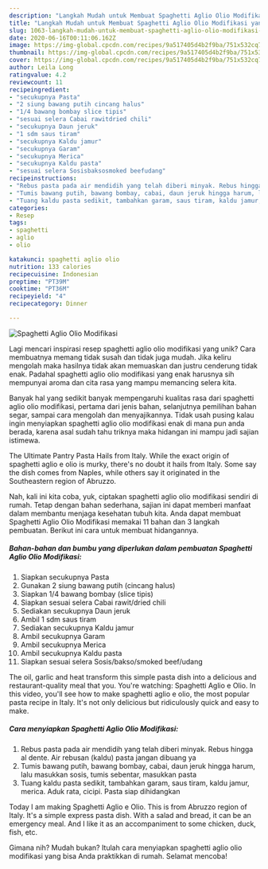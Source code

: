 ```yaml
---
description: "Langkah Mudah untuk Membuat Spaghetti Aglio Olio Modifikasi yang Enak"
title: "Langkah Mudah untuk Membuat Spaghetti Aglio Olio Modifikasi yang Enak"
slug: 1063-langkah-mudah-untuk-membuat-spaghetti-aglio-olio-modifikasi-yang-enak
date: 2020-06-16T00:11:06.162Z
image: https://img-global.cpcdn.com/recipes/9a517405d4b2f9ba/751x532cq70/spaghetti-aglio-olio-modifikasi-foto-resep-utama.jpg
thumbnail: https://img-global.cpcdn.com/recipes/9a517405d4b2f9ba/751x532cq70/spaghetti-aglio-olio-modifikasi-foto-resep-utama.jpg
cover: https://img-global.cpcdn.com/recipes/9a517405d4b2f9ba/751x532cq70/spaghetti-aglio-olio-modifikasi-foto-resep-utama.jpg
author: Leila Long
ratingvalue: 4.2
reviewcount: 11
recipeingredient:
- "secukupnya Pasta"
- "2 siung bawang putih cincang halus"
- "1/4 bawang bombay slice tipis"
- "sesuai selera Cabai rawitdried chili"
- "secukupnya Daun jeruk"
- "1 sdm saus tiram"
- "secukupnya Kaldu jamur"
- "secukupnya Garam"
- "secukupnya Merica"
- "secukupnya Kaldu pasta"
- "sesuai selera Sosisbaksosmoked beefudang"
recipeinstructions:
- "Rebus pasta pada air mendidih yang telah diberi minyak. Rebus hingga al dente. Air rebusan (kaldu) pasta jangan dibuang ya"
- "Tumis bawang putih, bawang bombay, cabai, daun jeruk hingga harum, lalu masukkan sosis, tumis sebentar, masukkan pasta"
- "Tuang kaldu pasta sedikit, tambahkan garam, saus tiram, kaldu jamur, merica. Aduk rata, cicipi. Pasta siap dihidangkan"
categories:
- Resep
tags:
- spaghetti
- aglio
- olio

katakunci: spaghetti aglio olio 
nutrition: 133 calories
recipecuisine: Indonesian
preptime: "PT39M"
cooktime: "PT36M"
recipeyield: "4"
recipecategory: Dinner

---
```



![Spaghetti Aglio Olio Modifikasi](https://img-global.cpcdn.com/recipes/9a517405d4b2f9ba/751x532cq70/spaghetti-aglio-olio-modifikasi-foto-resep-utama.jpg)

Lagi mencari inspirasi resep spaghetti aglio olio modifikasi yang unik? Cara membuatnya memang tidak susah dan tidak juga mudah. Jika keliru mengolah maka hasilnya tidak akan memuaskan dan justru cenderung tidak enak. Padahal spaghetti aglio olio modifikasi yang enak harusnya sih mempunyai aroma dan cita rasa yang mampu memancing selera kita.

Banyak hal yang sedikit banyak mempengaruhi kualitas rasa dari spaghetti aglio olio modifikasi, pertama dari jenis bahan, selanjutnya pemilihan bahan segar, sampai cara mengolah dan menyajikannya. Tidak usah pusing kalau ingin menyiapkan spaghetti aglio olio modifikasi enak di mana pun anda berada, karena asal sudah tahu triknya maka hidangan ini mampu jadi sajian istimewa.

The Ultimate Pantry Pasta Hails from Italy. While the exact origin of spaghetti aglio e olio is murky, there&#39;s no doubt it hails from Italy. Some say the dish comes from Naples, while others say it originated in the Southeastern region of Abruzzo.


Nah, kali ini kita coba, yuk, ciptakan spaghetti aglio olio modifikasi sendiri di rumah. Tetap dengan bahan sederhana, sajian ini dapat memberi manfaat dalam membantu menjaga kesehatan tubuh kita. Anda dapat membuat Spaghetti Aglio Olio Modifikasi memakai 11 bahan dan 3 langkah pembuatan. Berikut ini cara untuk membuat hidangannya.

<!--inarticleads1-->

##### Bahan-bahan dan bumbu yang diperlukan dalam pembuatan Spaghetti Aglio Olio Modifikasi:

1. Siapkan secukupnya Pasta
1. Gunakan 2 siung bawang putih (cincang halus)
1. Siapkan 1/4 bawang bombay (slice tipis)
1. Siapkan sesuai selera Cabai rawit/dried chili
1. Sediakan secukupnya Daun jeruk
1. Ambil 1 sdm saus tiram
1. Sediakan secukupnya Kaldu jamur
1. Ambil secukupnya Garam
1. Ambil secukupnya Merica
1. Ambil secukupnya Kaldu pasta
1. Siapkan sesuai selera Sosis/bakso/smoked beef/udang


The oil, garlic and heat transform this simple pasta dish into a delicious and restaurant-quality meal that you. You&#39;re watching: Spaghetti Aglio e Olio. In this video, you&#39;ll see how to make spaghetti aglio e olio, the most popular pasta recipe in Italy. It&#39;s not only delicious but ridiculously quick and easy to make. 

<!--inarticleads2-->

##### Cara menyiapkan Spaghetti Aglio Olio Modifikasi:

1. Rebus pasta pada air mendidih yang telah diberi minyak. Rebus hingga al dente. Air rebusan (kaldu) pasta jangan dibuang ya
1. Tumis bawang putih, bawang bombay, cabai, daun jeruk hingga harum, lalu masukkan sosis, tumis sebentar, masukkan pasta
1. Tuang kaldu pasta sedikit, tambahkan garam, saus tiram, kaldu jamur, merica. Aduk rata, cicipi. Pasta siap dihidangkan


Today I am making Spaghetti Aglio e Olio. This is from Abruzzo region of Italy. It&#39;s a simple express pasta dish. With a salad and bread, it can be an emergency meal. And I like it as an accompaniment to some chicken, duck, fish, etc. 

Gimana nih? Mudah bukan? Itulah cara menyiapkan spaghetti aglio olio modifikasi yang bisa Anda praktikkan di rumah. Selamat mencoba!
